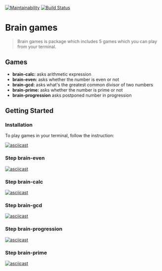 [![Maintainability](https://api.codeclimate.com/v1/badges/8dbd43d82beed0de2820/maintainability)](https://codeclimate.com/github/ValeriiMakhniuk/frontend-project-lvl1/maintainability)
[![Build Status](https://travis-ci.org/ValeriiMakhniuk/brain-games.svg?branch=refactor)](https://travis-ci.org/ValeriiMakhniuk/brain-games)

# Brain games

> Brain games is package which includes 5 games which you can play from your terminal.

## Games

 - **brain-calc:** asks arithmetic expression
 - **brain-even:** asks whether the number is even or not
 - **brain-gcd:** asks what's the greatest common divisor of two numbers
 - **brain-prime:** asks whether the number is prime or not
 - **brain-progression** asks postponed number in progression

## Getting Started

### Installation 
To play games in your terminal, follow the instruction:

[![asciicast](https://asciinema.org/a/V2C9rLUJEHNSgfOD9OZxg2US5.svg)](https://asciinema.org/a/V2C9rLUJEHNSgfOD9OZxg2US5)

### Step brain-even

[![asciicast](https://asciinema.org/a/h3LYjO4ODbjoUx2yQQW6Pr9Iz.svg)](https://asciinema.org/a/h3LYjO4ODbjoUx2yQQW6Pr9Iz)

### Step brain-calc

[![asciicast](https://asciinema.org/a/EPiKa3uvIWu0Lbpd1IBxLxfzZ.svg)](https://asciinema.org/a/EPiKa3uvIWu0Lbpd1IBxLxfzZ)

### Step brain-gcd

[![asciicast](https://asciinema.org/a/pPcRINm5xPcw9UuxeAaNlzEE8.svg)](https://asciinema.org/a/pPcRINm5xPcw9UuxeAaNlzEE8)

### Step brain-progression

[![asciicast](https://asciinema.org/a/4dKKogTVQ4IPFL3vHnMm0X6Jv.svg)](https://asciinema.org/a/4dKKogTVQ4IPFL3vHnMm0X6Jv)

### Step brain-prime

[![asciicast](https://asciinema.org/a/Knz41P2I18UAkMN0FFuCUYsSW.svg)](https://asciinema.org/a/Knz41P2I18UAkMN0FFuCUYsSW)
